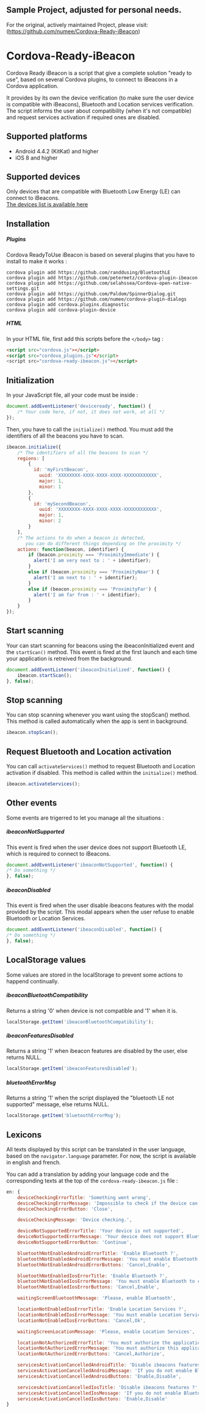 ## Sample Project, adjusted for personal needs.
For the original, actively maintained Project, please visit:
(https://github.com/numee/Cordova-Ready-iBeacon)

# Cordova-Ready-iBeacon
Cordova Ready iBeacon is a script that give a complete solution "ready to use", based on several Cordova plugins, to connect to iBeacons in a Cordova application.

It provides by its own the device verification (to make sure the user device is compatible with iBeacons), Bluetooth and Location services verification. The script informs the user about compatibility (when it's not compatible) and request services activation if required ones are disabled.

## Supported platforms
- Android 4.4.2 (KitKat) and higher
- iOS 8 and higher

## Supported devices
Only devices that are compatible with Bluetooth Low Energy (LE) can connect to iBeacons.<br />
[The devices list is available here](http://www.bluetooth.com/Pages/Bluetooth-Smart-Devices-List.aspx)

## Installation

##### Plugins
Cordova ReadyToUse iBeacon is based on several plugins that you have to install to make it works :

    cordova plugin add https://github.com/randdusing/BluetoothLE
    cordova plugin add https://github.com/petermetz/cordova-plugin-ibeacon
    cordova plugin add https://github.com/selahssea/Cordova-open-native-settings.git
    cordova plugin add https://github.com/Paldom/SpinnerDialog.git
    cordova plugin add https://github.com/numee/cordova-plugin-dialogs
    cordova plugin add cordova.plugins.diagnostic
    cordova plugin add cordova-plugin-device

##### HTML
In your HTML file, first add this scripts before the ```</body>``` tag :<br />

```html
<script src="cordova.js"></script>
<script src="cordova_plugins.js"</script>
<script src="cordova-ready-ibeacon.js"></script>
```

## Initialization
In your JavaScript file, all your code must be inside :
```javascript
document.addEventListener('deviceready', function() {
    /* Your code here, if not, it does not work, at all */
});
```

Then, you have to call the ```initialize()``` method. You must add the identifiers of all the beacons you have to scan.
```javascript
ibeacon.initialize({
    /* The identifiers of all the beacons to scan */
    regions: [
    	{
          id: 'myFirstBeacon',
    		uuid: 'XXXXXXXX-XXXX-XXXX-XXXX-XXXXXXXXXXXX',
    		major: 1,
    		minor: 1
    	},
    	{
          id: 'mySecondBeacon',
    		uuid: 'XXXXXXXX-XXXX-XXXX-XXXX-XXXXXXXXXXXX',
    		major: 1,
    		minor: 2
    	}
    ],
    /* The actions to do when a beacon is detected,
       you can do different things depending on the proximity */
    actions: function(beacon, identifier) {
    	if (beacon.proximity === 'ProximityImmediate') {
    	  alert('I am very next to : ' + identifier);
    	}
    	else if (beacon.proximity === 'ProximityNear') {
    	  alert('I am next to : ' + identifier);
    	}
    	else if (beacon.proximity === 'ProximityFar') {
    	  alert('I am far from : ' + identifier);
    	}
    }
});
```

## Start scanning
Your can start scanning for beacons using the ibeaconInitialized event and the ```startScan()``` method.
This event is fired at the first launch and each time your application is retreived from the background.
```javascript
document.addEventListener('ibeaconInitialized', function() {
	ibeacon.startScan();
}, false);
```

## Stop scanning
You can stop scanning whenever you want using the stopScan() method. This method is called automatically when the app is sent in background.
```javascript
ibeacon.stopScan();
````
## Request Bluetooth and Location activation
You can call ```activateServices()``` method to request Bluetooth and Location activation if disabled. This method is called within the ```initialize()``` method.
```javascript
ibeacon.activateServices();
```

## Other events
Some events are trigerred to let you manage all the situations :

##### ibeaconNotSupported
This event is fired when the user device does not support Bluetooth LE, which is required to connect to iBeacons.
```javascript
document.addEventListener('ibeaconNotSupported', function() {
/* Do something */
}, false);
```

##### ibeaconDisabled
This event is fired when the user disable ibeacons features with the modal provided by the script. This modal appears when the user refuse to enable Bluetooth or Location Services.
```javascript
document.addEventListener('ibeaconDisabled', function() {
/* Do something */
}, false);
```

## LocalStorage values
Some values are stored in the localStorage to prevent some actions to happend continually.

##### ibeaconBluetoothCompatibility
Returns a string '0' when device is not compatible and '1' when it is.
```javascript
localStorage.getItem('ibeaconBluetoothCompatibility');
```

##### ibeaconFeaturesDisabled
Returns a string '1' when ibeacon features are disabled by the user, else returns NULL.
```javascript
localStorage.getItem('ibeaconFeaturesDisabled');
```

##### bluetoothErrorMsg
Returns a string '1' when the script displayed the "bluetooth LE not supported" message, else returns NULL.
```javascript
localStorage.getItem('bluetoothErrorMsg');
```

## Lexicons
All texts displayed by this script can be translated in the user language, based on the ```navigator.language``` parameter.
For now, the script is available in english and french.

You can add a translation by adding your language code and the corresponding texts at the top of the ```cordova-ready-ibeacon.js``` file :
```javascript
en: {
	deviceCheckingErrorTitle: 'Something went wrong',
	deviceCheckingErrorMessage: 'Impossible to check if the device can connect to ibeacons. Please, activate Bluetooth and restart the application.',
	deviceCheckingErrorButton: 'Close',

	deviceCheckingMessage: 'Device checking.',

	deviceNotSupportedErrorTitle: 'Your device is not supported',
	deviceNotSupportedErrorMessage: 'Your device does not support Bluetooth 4.0, functionalities related to ibeacons are disabled.',
	deviceNotSupportedErrorButton: 'Continue',

	bluetoothNotEnabledAndroidErrorTitle: 'Enable Bluetooth ?',
	bluetoothNotEnabledAndroidErrorMessage: 'You must enable Bluetooth to connect to ibeacons.',
	bluetoothNotEnabledAndroidErrorButtons: 'Cancel,Enable',

	bluetoothNotEnabledIosErrorTitle: 'Enable Bluetooth ?',
	bluetoothNotEnabledIosErrorMessage: 'You must enable Bluetooth to connect to ibeacons.\n\n(Settings -> Bluetooth)',
	bluetoothNotEnabledIosErrorButtons: 'Cancel,Enable',

	waitingScreenBluetoothMessage: 'Please, enable Bluetooth',

	locationNotEnabledIosErrorTitle: 'Enable Location Services ?',
	locationNotEnabledIosErrorMessage: 'You must enable Location Services to connect to ibeacons.\n\n(Settings -> Privacy ->\nLocation Services)',
	locationNotEnabledIosErrorButtons: 'Cancel,Ok',

	waitingScreenLocationMessage: 'Please, enable Location Services',

	locationNotAuthorizedErrorTitle: 'You must authorize the application',
	locationNotAuthorizedErrorMessage: 'You must authorize this application to use Location Services to connect to ibeacons.',
	locationNotAuthorizedErrorButtons: 'Cancel,Authorize',

	servicesActivationCancelledAndroidTitle: 'Disable ibeacons features ?',
	servicesActivationCancelledAndroidMessage: 'If you do not enable Bluetooth, ibeacons features will be disabled.\n\nAre you sure ?',
	servicesActivationCancelledAndroidButtons: 'Enable,Disable',

	servicesActivationCancelledIosTitle: 'Disable ibeacons features ?',
	servicesActivationCancelledIosMessage: 'If you do not enable Bluetooth and Location Services, ibeacons features will be disabled.\n\nAre you sure ?',
	servicesActivationCancelledIosButtons: 'Enable,Disable'
}
```
